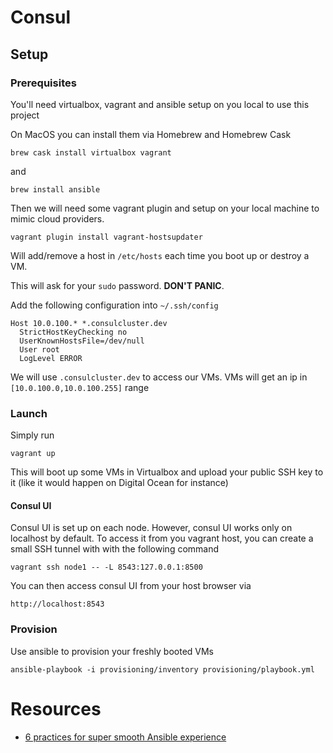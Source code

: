# Consul

## Setup

### Prerequisites

You'll need virtualbox, vagrant and ansible setup on you local to use this project

On MacOS you can install them via Homebrew and Homebrew Cask

    brew cask install virtualbox vagrant

and

    brew install ansible

Then we will need some vagrant plugin and setup on your local machine to mimic
cloud providers.

    vagrant plugin install vagrant-hostsupdater

Will add/remove a host in `/etc/hosts` each time you boot up or destroy a VM.

This will ask for your `sudo` password. **DON'T PANIC**.

Add the following configuration into `~/.ssh/config`

    Host 10.0.100.* *.consulcluster.dev
      StrictHostKeyChecking no
      UserKnownHostsFile=/dev/null
      User root
      LogLevel ERROR

We will use `.consulcluster.dev` to access our VMs. VMs will get an ip in
`[10.0.100.0,10.0.100.255]` range

### Launch

Simply run

    vagrant up

This will boot up some VMs in Virtualbox and upload your public SSH key to it (like
it would happen on Digital Ocean for instance)

#### Consul UI

Consul UI is set up on each node. However, consul UI works only on localhost by
default. To access it from you vagrant host, you can create a small SSH tunnel
with with the following command

    vagrant ssh node1 -- -L 8543:127.0.0.1:8500

You can then access consul UI from your host browser via

    http://localhost:8543

### Provision

Use ansible to provision your freshly booted VMs

    ansible-playbook -i provisioning/inventory provisioning/playbook.yml

# Resources

- [6 practices for super smooth Ansible experience](http://hakunin.com/six-ansible-practices#build-a-convenient-local-playground)
